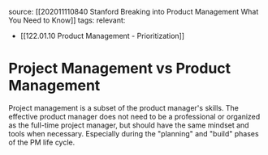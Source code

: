 source: [[202011110840 Stanford Breaking into Product Management What You Need to Know]]
tags: 
relevant: 
- [[122.01.10 Product Management - Prioritization]]

# Project Management vs Product Management

Project management is a subset of the product manager's skills. The effective product manager does not need to be a professional or organized as the full-time project manager, but should have the same mindset and tools when necessary. Especially during the "planning" and "build" phases of the PM life cycle.
